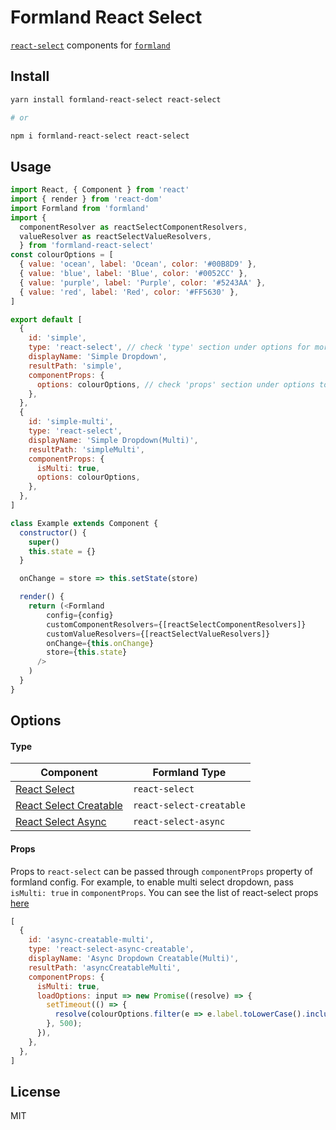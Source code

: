 # Formland React Select
[`react-select`](https://react-select.com/home) components for [`formland`](https://github.com/indix/formland)

## Install
```bash
yarn install formland-react-select react-select

# or

npm i formland-react-select react-select
```

## Usage
``` javascript
import React, { Component } from 'react'
import { render } from 'react-dom'
import Formland from 'formland'
import {
  componentResolver as reactSelectComponentResolvers,
  valueResolver as reactSelectValueResolvers,
  } from 'formland-react-select'
const colourOptions = [
  { value: 'ocean', label: 'Ocean', color: '#00B8D9' },
  { value: 'blue', label: 'Blue', color: '#0052CC' },
  { value: 'purple', label: 'Purple', color: '#5243AA' },
  { value: 'red', label: 'Red', color: '#FF5630' },
]

export default [
  {
    id: 'simple',
    type: 'react-select', // check 'type' section under options for more possible values
    displayName: 'Simple Dropdown',
    resultPath: 'simple',
    componentProps: {
      options: colourOptions, // check 'props' section under options to understand how to pass custom values
    },
  },
  {
    id: 'simple-multi',
    type: 'react-select',
    displayName: 'Simple Dropdown(Multi)',
    resultPath: 'simpleMulti',
    componentProps: {
      isMulti: true,
      options: colourOptions,
    },
  },
]

class Example extends Component {
  constructor() {
    super()
    this.state = {}
  }

  onChange = store => this.setState(store)

  render() {
    return (<Formland
        config={config}
        customComponentResolvers={[reactSelectComponentResolvers]}
        customValueResolvers={[reactSelectValueResolvers]}
        onChange={this.onChange}
        store={this.state}
      />
    )
  }
}
```


## Options

#### Type
| Component | Formland Type|
|-----------|--------------|
|[React Select](https://react-select.com/home#welcome)| `react-select`|
|[React Select Creatable](https://react-select.com/creatable)| `react-select-creatable`|
|[React Select Async](https://react-select.com/async)| `react-select-async`|

#### Props

Props to `react-select` can be passed through `componentProps` property of formland config. For example, to enable multi select dropdown, pass `isMulti: true` in `componentProps`. You can see the list of react-select props [here](https://react-select.com/props)
```javascript
[
  {
    id: 'async-creatable-multi',
    type: 'react-select-async-creatable',
    displayName: 'Async Dropdown Creatable(Multi)',
    resultPath: 'asyncCreatableMulti',
    componentProps: {
      isMulti: true,
      loadOptions: input => new Promise((resolve) => {
        setTimeout(() => {
          resolve(colourOptions.filter(e => e.label.toLowerCase().includes(input)));
        }, 500);
      }),
    },
  },
]
```

## License
MIT
